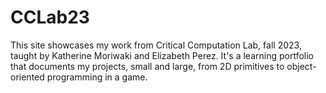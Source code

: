 # CCLab23
This site showcases my work from Critical Computation Lab, fall 2023, taught by Katherine Moriwaki and Elizabeth Perez. It's a learning portfolio that documents my projects, small and large, from 2D primitives to object-oriented programming in a game.
